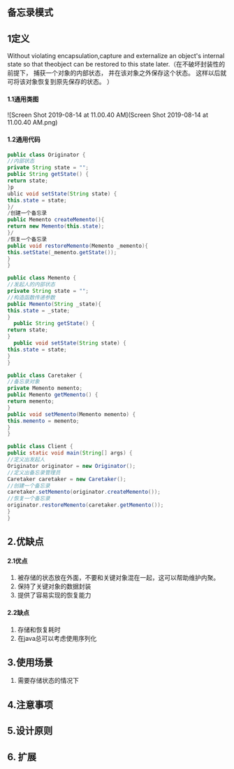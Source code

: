 ## 备忘录模式

## 1定义

Without violating encapsulation,capture and externalize an object's internal state so that theobject can be restored to this state later.（在不破坏封装性的前提下， 捕获一个对象的内部状态， 并在该对象之外保存这个状态。 这样以后就可将该对象恢复到原先保存的状态。 ）

#### 1.1通用类图

![Screen Shot 2019-08-14 at 11.00.40 AM](Screen Shot 2019-08-14 at 11.00.40 AM.png)

#### 1.2通用代码

```java
public class Originator {
//内部状态
private String state = "";
public String getState() {
return state;
}p
ublic void setState(String state) {
this.state = state;
}/
/创建一个备忘录
public Memento createMemento(){
return new Memento(this.state);
}/
/恢复一个备忘录
public void restoreMemento(Memento _memento){
this.setState(_memento.getState());
}
}
```

```java
public class Memento {
//发起人的内部状态
private String state = "";
//构造函数传递参数
public Memento(String _state){
this.state = _state;
}
  public String getState() {
return state;
}
  public void setState(String state) {
this.state = state;
}
}
```

```java
public class Caretaker {
//备忘录对象
private Memento memento;
public Memento getMemento() {
return memento;
}
public void setMemento(Memento memento) {
this.memento = memento;
}
}
```

```java
public class Client {
public static void main(String[] args) {
//定义出发起人
Originator originator = new Originator();
//定义出备忘录管理员
Caretaker caretaker = new Caretaker();
//创建一个备忘录
caretaker.setMemento(originator.createMemento());
//恢复一个备忘录
originator.restoreMemento(caretaker.getMemento());
}
}
```

## 2.优缺点

#### 2.1优点

1. 被存储的状态放在外面，不要和关键对象混在一起，这可以帮助维护内聚。
2. 保持了关键对象的数据封装
3. 提供了容易实现的恢复能力

#### 2.2缺点

1. 存储和恢复耗时
2. 在java总可以考虑使用序列化



## 3.使用场景

1. 需要存储状态的情况下

## 4.注意事项

## 5.设计原则

## 6.  扩展

#####  